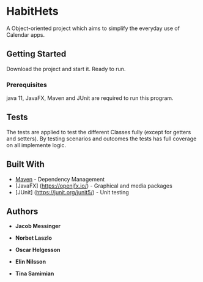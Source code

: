 # HabitHets
A Object-oriented project which aims to simplify the everyday use of Calendar apps. 

## Getting Started

Download the project and start it. Ready to run.

### Prerequisites

java 11, JavaFX, Maven and JUnit are required to run this program.


## Tests

The tests are applied to test the different Classes fully (except for getters and setters). By testing scenarios and outcomes the tests has full coverage on all implemente logic.


## Built With

* [Maven](https://maven.apache.org/) - Dependency Management
* [JavaFX] (https://openjfx.io/) - Graphical and media packages
* [JUnit] (https://junit.org/junit5/) - Unit testing


## Authors

* **Jacob Messinger**

* **Norbet Laszlo**

* **Oscar Helgesson**

* **Elin Nilsson**

* **Tina Samimian**
